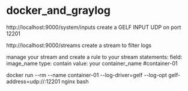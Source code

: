 # docker_and_graylog

http://localhost:9000/system/inputs
create a GELF INPUT UDP on port 12201

http://localhost:9000/streams
create a stream to filter logs

manage your stream and create a rule to your stream
statements:
field: image_name
type: contain
value: your container_name #container-01

docker run --rm --name container-01 --log-driver=gelf --log-opt gelf-address=udp://<GRAYLOG-SERVER>:12201 nginx bash

